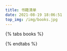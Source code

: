 ```yaml
---
title: 书籍清单
date: 2021-08-19 18:06:51
top_img: /img/books.jpg
---
```


<style>
    .card {
        position: relative;
        overflow: hidden;
        margin-top: 2rem;
        padding: 1rem 1.2rem;
        border-radius: 8px;
        background: var(--tab-botton-bg);
        -webkit-box-shadow: var(--card-box-shadow);
        box-shadow: var(--card-box-shadow);
        -webkit-transition: box-shadow 0.3s;
        -moz-transition: box-shadow 0.3s;
        -o-transition: box-shadow 0.3s;
        -ms-transition: box-shadow 0.3s;
        transition: box-shadow 0.3s;
    }

    .image {
        margin: 3px 0 0 0;
        float: left;
        text-align: center;
        margin: 3px 12px 0 0;
        max-width: 155px;
        overflow: hidden;
    }
    
    .desc {
    }
</style>
<script type="text/javascript" src="http://code.jquery.com/jquery-latest.js"></script>
<script type="text/javascript">
    var books_data = {
            "reading": [
                {
                    "douban": "https://book.douban.com/subject/24257403/",
                    "image": "s33556519.jpg",
                    "name": "西西弗神话",
                    "info": [
                        {
                            "key": "作者",
                            "value": "(法)阿尔贝·加缪",
                            "href": "https://book.douban.com/author/4513690/"
                        },
                        {
                            "key": "译者",
                            "value": "沈志明"
                        },
                        {
                            "key": "出版社",
                            "value": "上海译文出版社"
                        },
                        {
                            "key": "读后感",
                            "value": '{% post_link 西西弗神话：去活还是去死 西西弗神话：去活还是去死 false %}'
                        },
                        {
                            "key": "简介",
                            "value": "阿尔贝•加缪（1913—1960）是法国声名卓著的小说家、散文家和剧作家，“存在主义”文学的大师。1957年因“热情而冷静地阐明了当代向人类良知提出的种种问题”而获诺贝尔文学奖，是有史以来最年轻的诺奖获奖作家之一。加缪在他的小说、戏剧、随笔和论著中深刻地揭示出人在异己的世界中的孤独、个人与自身的日益异化，以及罪恶和死亡的不可避免，但他在揭示出世界的荒诞的同时却并不绝望和颓丧，他主张要在荒诞中奋起反抗，在绝望中坚持真理和正义，他为世人指出了一条基督教和马克思主义以外的自由人道主义道路。他直面惨淡人生的勇气，他“知其不可而为之”的大无畏精神使他在第二次世界大战之后不仅在法国，而且在欧洲并最终在全世界成为他那一代人的代言人和下一代人的精神导师。"
                        }
                    ]
                }
            ],
            "read": [
                {
                    "douban": "https://book.douban.com/subject/24257403/",
                    "image": "s29621120.jpg",
                    "name": "五魁",
                    "info": [
                        {
                            "key": "作者",
                            "value": "贾平凹",
                            "href": "https://book.douban.com/author/4505931/"
                        },
                        {
                            "key": "出版社",
                            "value": "海天出版社"
                        },
                        {
                            "key": "读后感",
                            "value": '{% post_link 五魁：信什么就会失去什么 五魁：信什么就会失去什么 false %}'
                        },
                        {
                            "key": "简介",
                            "value": "柳家大少爷娶亲，迎亲队伍在回家途中，遇到了土匪。为了保护美丽的新娘，驮夫五魁背着新娘逃跑，但最终没有逃过土匪的追击，新娘被抢走了。当夜五魁冒死深入匪寨，设计从土匪头领手中救出了新娘。两人千辛万苦回到柳家，柳家大少爷却因为猎枪走火，炸飞了双腿，成为了一个废人。新娘没有如五魁所愿，成为让人羡慕的柳家少奶奶，反而沦为了大少爷发泄的工具，五魁不忍女人所受非人的折磨和屈辱，带着女人逃进了深山老林。最终，女人因五魁杀死了与她亲昵的狗而羞愤自杀，而五魁则由一个坚持不碰女人一根手指的男人变成了一个拥有十一位压寨夫人的暴戾土匪。"
                        }
                    ]
                },
                {
                    "douban": "https://book.douban.com/subject/1061118/",
                    "image": "s1469173.jpg",
                    "name": "活着",
                    "info": [
                        {
                            "key": "作者",
                            "value": "余华",
                            "href": "https://book.douban.com/author/4503668/"
                        },
                        {
                            "key": "出版社",
                            "value": "上海文艺出版社"
                        },
                        {
                            "key": "读后感",
                            "value": '{% post_link 活着：现实与意义 活着：现实与意义 false %}'
                        },
                        {
                            "key": "简介",
                            "value": "地主少爷富贵嗜赌成性，终于赌光了家业一贫如洗，穷困之中的富贵因为母亲生病前去求医，没想到半路上被国民党部队抓了壮丁，后被解放军所俘虏，回到家乡他才知道母亲已经去世，妻子家珍含辛茹苦带大了一双儿女，但女儿不幸变成了聋哑人，儿子机灵活泼…… 然而，真正的悲剧从此才开始渐次上演，每读一页，都让我们止不住泪湿双眼，因为生命里难得的温情将被一次次死亡撕扯得粉碎，只剩得老了的富贵伴随着一头老牛在阳光下回忆 "
                        }
                    ]
                },
                {
                    "douban": "https://book.douban.com/subject/3580750/",
                    "image": "s8873145.jpg",
                    "name": "潜规则",
                    "info": [
                        {
                            "key": "作者",
                            "value": "吴思",
                            "href": "https://book.douban.com/author/4611117/"
                        },
                        {
                            "key": "出版社",
                            "value": "复旦大学出版社"
                        },
                        {
                            "key": "读后感",
                            "value": '{% post_link 潜规则：那些有的没的 潜规则：那些有的没的 false %}'
                        },
                        {
                            "key": "简介",
                            "value": "这部以历史为解读对象的著作中，作者以亦雅亦俗、亦庄亦谐的写作方式，叙述了历史上值得人们思考的大大小小的无数案例，在生动、有趣地讲述官场故事的同时，作者透过历史表象，揭示出隐藏在正式规则之下、实际上支配着社会运行的不成文的规矩，并将其名之日“潜规则”，进而指出潜规则的产生在于现实的利害计算与趋利避害。书中对于潜规则的定义、特征，潜规则阴影下皇帝、官员、百姓的不同处境与抉择，潜规则盛行的社会土壤，以及潜规则何时会萎缩，均有论述。潜规则现象产生、盛行于我国的封建社会，但它一时还难以消失，只有加强社会主义民主，健全社会主义法制，才能最后根除潜规则。"
                        }
                    ]
                },
                {
                    "douban": "https://book.douban.com/subject/1799240/",
                    "image": "s1739240.jpg",
                    "name": "君主论",
                    "info": [
                        {
                            "key": "作者",
                            "value": "尼科洛·马基雅维里",
                            "href": "https://book.douban.com/author/187971/"
                        },
                        {
                            "key": "出版社",
                            "value": "上海三联书店"
                        },
                        {
                            "key": "译者",
                            "value": "李蒙"
                        },
                        {
                            "key": "读后感",
                            "value": '{% post_link 君主论：那些有的没的 君主论：那些有的没的 false %}'
                        },
                        {
                            "key": "简介",
                            "value": "君主国是什么？它有什么种类，怎样获得，怎样维持？它为什么会丧失？……《君主论》是意大利政治家、思想家马基雅维里的代表作，一直被奉为欧洲历代君主的案头之书，政治家的最高指南，统治阶级巩固其统治的治国原则，和人类有史以来对政治斗争技巧最独到最精辟的解剖。<br />《君主论》是一本毁誉参半、不可不读的奇书，一直被奉为欧洲历代君主的案头之书，政治家的最高指南，统治阶级巩固其统治的治国原则，和人类有史以来对政治斗争技巧最独到最精辟的解剖，自1532年开始印行，迄今470多年，从西方到东方，本书在政界、宗教界、学术等领域引起巨大的反响，被西方评论界列为和《圣经》、《资本论》等相提并论的影响人类历史的十部著作之一。"
                        }
                    ]
                },
                {
                    "douban": "https://book.douban.com/subject/24744505/",
                    "image": "s28470753.jpg",
                    "name": "人间失格",
                    "info": [
                        {
                            "key": "作者",
                            "value": "太宰治",
                            "href": "https://book.douban.com/author/4526460/"
                        },
                        {
                            "key": "出版社",
                            "value": "武汉出版社"
                        },
                        {
                            "key": "译者",
                            "value": "烨伊"
                        },
                        {
                            "key": "读后感",
                            "value": '{% post_link 人间失格：丧 人间失格：丧 false %}'
                        },
                        {
                            "key": "简介",
                            "value": "人间失格，即丧失为人的资格。由序、第一手札、第二手札、第三手札、后记共五个部分构成，其中序和后记以作者口吻叙说，三个手札则以主人公叶藏的口吻叙述。主人公叶藏胆小懦弱，惧怕世间的情感，不了解人类复杂的思想，继而通过搞笑取乐别人，隐藏真实的自己。后来发现饮酒作乐似乎更能逃避这个世界，于是终日放浪形骸，通过酒精、药物、女人来麻痹自己，最终走向毁灭。他被身为人最真切的痛苦所折磨，终其一生都在自我厌倦下寻求爱，逃避爱，最后只能毁灭自己。<br />太宰治的内心独白，一个渴望爱又不懂爱的“胆小鬼”。他无法理清人类生活的头绪，只得以滑稽搞笑来伪装自己。他由恐惧到绝望，由绝望到渴望离开这个世界。这就是《人间失格》。在这里，人性的丑陋和虚伪，无可遁形。“如今的我，谈不上..."
                        }
                    ]
                },
                {
                    "douban": "https://book.douban.com/subject/6082808/",
                    "image": "s27237850.jpg",
                    "name": "百年孤独",
                    "info": [
                        {
                            "key": "作者",
                            "value": "[哥伦比亚] 加西亚·马尔克斯",
                            "href": "https://book.douban.com/author/1039386/"
                        },
                        {
                            "key": "出版社",
                            "value": "南海出版公司"
                        },
                        {
                            "key": "译者",
                            "value": "范晔"
                        },
                        {
                            "key": "读后感",
                            "value": '{% post_link 百年孤独：七代人的离奇故事 百年孤独：七代人的离奇故事 false %}'
                        },
                        {
                            "key": "简介",
                            "value": "《百年孤独》是魔幻现实主义文学的代表作，描写了布恩迪亚家族七代人的传奇故事，以及加勒比海沿岸小镇马孔多的百年兴衰，反映了拉丁美洲一个世纪以来风云变幻的历史。作品融入神话传说、民间故事、宗教典故等神秘因素，巧妙地糅合了现实与虚幻，展现出一个瑰丽的想象世界，成为20世纪最重要的经典文学巨著之一。1982年加西亚•马尔克斯获得诺贝尔文学奖，奠定世界级文学大师的地位，很大程度上乃是凭借《百年孤独》的巨大影响。"
                        }
                    ]
                },
                {
                    "douban": "https://book.douban.com/subject/1068920/",
                    "image": "s1078958.jpg",
                    "name": "飘",
                    "info": [
                        {
                            "key": "作者",
                            "value": " [美国] 玛格丽特·米切尔",
                            "href": "https://book.douban.com/author/4587509/"
                        },
                        {
                            "key": "出版社",
                            "value": "译林出版社"
                        },
                        {
                            "key": "译者",
                            "value": "李美华"
                        },
                        {
                            "key": "读后感",
                            "value": '{% post_link 飘：明天又是新的一天 飘：明天又是新的一天 false %}'
                        },
                        {
                            "key": "简介",
                            "value": "小说中的故事发生在1861年美国南北战争前夕。生活在南方的少女郝思嘉从小深受南方文化传统的熏陶，可在她的血液里却流淌着野性的叛逆因素。随着战火的蔓廷和生活环境的恶化，郝思嘉的叛逆个性越来越丰满，越鲜明，在一系列的的挫折中她改造了自我，改变了个人甚至整个家族的命运，成为时代时势造就的新女性的形象。<br />作品在描绘人物生活与爱情的同时，勾勒出南北双方在政治，经济，文化各个层次的异同，具有浓厚的史诗风格，堪称美国历史转折时期的真实写照，同时也成为历久不衰的爱情经典。"
                        }
                    ]
                },
                {
                    "douban": "https://book.douban.com/subject/26680378/",
                    "image": "s33522285.jpg",
                    "name": "脂砚斋批评本·红楼梦",
                    "info": [
                        {
                            "key": "作者",
                            "value": " [清] 曹雪芹 著 / 脂砚斋 评点",
                            "href": "https://book.douban.com/author/4508611/"
                        },
                        {
                            "key": "出版社",
                            "value": "岳麓书社"
                        },
                        {
                            "key": "读后感",
                            "value": '{% post_link 红楼梦：谁解其中味 红楼梦：谁解其中味 false %}'
                        },
                        {
                            "key": "简介",
                            "value": "古典名著在中国文学史上地位的确立，首先当然是这些名著本身所具有的独特魅力所致，但是也与这些小说刊刻之后，一大批眼光独到的小说批评家们极力批点评说有极大的关系。像李卓吾、金圣叹、毛宗岗、脂砚斋等名字在人们的心目中，就是与《西游记》、《三国演义》、《水浒传》、《红楼梦》密切相连的。他们不仅开创了中国古典小说批评史的新局面，也使更多的读者通过他们的批评更深入地了解了这些古典名著的精髓和魅力。脂砚斋这个名字更是与《红楼梦》密不可分，从他的评语中可以看出，脂砚斋与曹雪芹关系密切，但他们究竟是什么关系，众说纷纭，莫衷一是。有的认为他们就是同一个人，有的认为脂砚斋是书中史湘云的原型，也有人认为他们只是一般的亲友。无论脂砚斋是什么人，他对《红楼梦》所作的批评，则的确是给本来已经精彩无比的大观园锦上添花，能让读者对《红楼梦》更加着迷；也让后人对八十回后书中人物的命运有了更多的猜测和想象。"
                        }
                    ]
                },
                {
                    "douban": "https://book.douban.com/subject/3995526/",
                    "image": "s3984108.jpg",
                    "name": "目送",
                    "info": [
                        {
                            "key": "作者",
                            "value": "龙应台",
                            "href": "https://book.douban.com/author/104782/"
                        },
                        {
                            "key": "出版社",
                            "value": "生活·读书·新知三联书店"
                        },
                        {
                            "key": "读后感",
                            "value": '{% post_link 目送：不用追，不必追 目送：不用追，不必追 false %}'
                        },
                        {
                            "key": "简介",
                            "value": "目送共由七十四篇散文组成，是为一本极具亲情、感人至深的文集。由父亲的逝世、母亲的苍老、儿子的离开、朋友的牵挂、兄弟的携手共行，写出失败和脆弱、失落和放手，写出缠绵不舍和绝然的虚无。正如作者所说：“我慢慢地、慢慢地了解到，所谓父女母子一场，只不过意味着，你和他的缘分就是今生今世不断地在目送他的背影渐行渐远。你站在小路的这一端，看着他逐渐消失在小路转弯的地方，而且，他用背影默默地告诉你，不用追。”"
                        }
                    ]
                },
                {
                    "douban": "https://book.douban.com/subject/33440205/",
                    "image": "s33492346.jpg",
                    "name": "你当像鸟飞往你的山",
                    "info": [
                        {
                            "key": "作者",
                            "value": "[美] 塔拉·韦斯特弗",
                            "href": "https://book.douban.com/author/4609348/"
                        },
                        {
                            "key": "出版社",
                            "value": "南海出版公司"
                        },
                        {
                            "key": "读后感",
                            "value": '{% post_link 你当像鸟飞往你的山：大山里走出的孩子 你当像鸟飞往你的山：大山里走出的孩子 false %}'
                        },
                        {
                            "key": "简介",
                            "value": "人们只看到我的与众不同：一个十七岁前从未踏入教室的大山女孩，却戴上一顶学历的高帽，熠熠生辉。只有我知道自己的真面目：我来自一个极少有人能想象的家庭。我的童年由垃圾场的废铜烂铁铸成，那里没有读书声，只有起重机的轰鸣。不上学，不就医，是父亲要我们坚持的忠诚与真理。父亲不允许我们拥有自己的声音，我们的意志是他眼中的恶魔。哈佛大学，剑桥大学，哲学硕士，历史博士……我知道，像我这样从垃圾堆里爬出来的无知女孩，能取得如今的成就，应当感激涕零才对。但我丝毫提不起热情。我曾怯懦、崩溃、自我怀疑，内心里有什么东西腐烂了，恶臭熏天。直到我逃离大山，打开另一个世界。那是教育给我的新世界，那是我生命的无限可能。"
                        }
                    ]
                }
            ],
            "to_read": [
                {
                    "douban": "https://book.douban.com/subject/25887924/",
                    "image": "s28383857.jpg",
                    "name": "卡拉马佐夫兄弟",
                    "info": [
                        {
                            "key": "作者",
                            "value": "陀思妥耶夫斯基",
                            "href": "https://book.douban.com/author/1070126/"
                        },
                        {
                            "key": "出版社",
                            "value": "上海译文出版社"
                        },
                        {
                            "key": "译者",
                            "value": "荣如德"
                        },
                        {
                            "key": "简介",
                            "value": "本书系俄国大作家陀思妥耶夫斯基代表作之一。小说通过一桩真实的弑父案，描写老卡拉马佐夫同三个儿子即两代人之间的尖锐冲突。老卡拉马佐夫贪婪好色，独占妻子留给儿子们的遗产，并与长子德米特里为一个风流女子争风吃醋。一天黑夜，德米特里疑心自己的情人去跟老头儿幽会，便闯入家园，一怒之下，差点儿把老头儿砸死。他仓皇逃离后，躲在暗中装病的老卡拉马佐夫的私生子斯乜尔加科夫，悄然杀死老爷，造成了一桩震惊全俄的扑朔迷离的血案，从而引发了一连串惊心动魄的事件。作品展示一个错综复杂的社会家庭、道德和人性的悲剧主题，体现了作家一生的最高艺术成就。"
                        }
                    ]
                },
                {
                    "douban": "https://book.douban.com/subject/1437488/",
                    "image": "s1458949.jpg",
                    "name": "群魔",
                    "info": [
                        {
                            "key": "作者",
                            "value": "陀思妥耶夫斯基",
                            "href": "https://book.douban.com/author/1070126/"
                        },
                        {
                            "key": "出版社",
                            "value": "译林出版社"
                        },
                        {
                            "key": "译者",
                            "value": "臧仲伦"
                        },
                        {
                            "key": "简介",
                            "value": "《群魔》是陀思妥耶夫斯基的代表作之一。他在这部作品中塑造了19世纪40年代的自由主义者及70年代初民主青年的群像。作者着重探索了恐怖分子的内心活动。《群魔》的主人公之一是自称为革命者的彼得·韦尔霍文斯基。他通过其领导的秘密组织进行恐吓、讹诈、纵火、暗杀等恐怖活动，企图动摇社会基础，以便发起暴动，夺取政权。作者以令人惊叹的洞察力和独特的心理描写拆穿了他的骗局；他是个阴谋家和恶棍。"
                        }
                    ]
                },
                {
                    "douban": "https://book.douban.com/subject/26954760/",
                    "image": "s29634528.jpg",
                    "name": "月亮与六便士",
                    "info": [
                        {
                            "key": "作者",
                            "value": "威廉·萨默塞特·毛姆",
                            "href": "https://book.douban.com/author/4576950/"
                        },
                        {
                            "key": "出版社",
                            "value": "浙江文艺出版社"
                        },
                        {
                            "key": "译者",
                            "value": "徐淳刚"
                        },
                        {
                            "key": "简介",
                            "value": "“满地都是六便士，他却抬头看见了月亮。”<br />银行家查尔斯，人到中年，事业有成，为了追求内心隐秘的绘画梦想，突然抛妻别子，弃家出走。他深知：人的每一种身份都是一种自我绑架，唯有失去是通向自由之途。<br />在异国他乡，他贫病交加，对梦想却愈发坚定执着。他说：我必须画画，就像溺水的人必须挣扎。<br />在经历种种离奇遭遇后，他来到南太平洋的一座孤岛，同当地一位姑娘结婚生子，成功创作出一系列惊世杰作。就在此时，他被绝症和双目失明击倒，临死之前，他做出了让所有人震惊的决定……<br />人世漫长得转瞬即逝，有人见尘埃，有人见星辰。查尔斯就是那个终其一生在追逐星辰的人。"
                        }
                    ]
                },
                {
                    "douban": "https://book.douban.com/subject/30192587/",
                    "image": "s29737802.jpg",
                    "name": "塑造世界经济的50项伟大发明",
                    "info": [
                        {
                            "key": "作者",
                            "value": "蒂姆·哈福德",
                            "href": "https://book.douban.com/author/1151589/"
                        },
                        {
                            "key": "出版社",
                            "value": "中信出版社"
                        },
                        {
                            "key": "简介",
                            "value": "这本书聚焦于世界经济运行中令人着迷的一些细节，为此挑选了50项具体发明——纸张、条形码、知识产权和书写本身等。在每一个案例中，我们会近距离观察，看看这些发明到底改变了什么。一路上，我们会发现一些令人惊讶的问题的答案。<br />•艾尔顿•约翰与无纸化办公室的承诺有何联系？<br />•美国哪项发明在日本被限制40年，这对日本女性就业有何影响？<br />•1803年，为什么警察认为要两次处决一位伦敦的凶手——这与便携式电子产品有何联系？<br />•货币创新如何破坏议会大厦？<br />•哪个产品于1976年推出，很快又失败，但诺贝尔奖获得者经济学家保罗·萨缪尔森（Paul Samuelson）却将其与葡萄酒、字母表和轮子一起加以称赞？<br />•美联储主席耶伦·尤伦与忽必烈有共同之处吗？<br />这50项发明中，有一些比如犁，简单实用。另外一些如时钟，已经变得很精密。其中一些是固体，比如混凝土；其他一些如有限责任公司，是抽象的发明，你根本无法触及。有些，比如苹果手机，已经疯狂获利。其他一些如柴油机，最初是商业灾难。但是，它们都有故事可讲，让我了解到这个世界如何运行，这有助于我们注意周围一些看似平常的奇迹。其中一些涉及巨大、无情的经济力量; 另一些则是关于人类或荣耀或悲剧的故事。"
                        }
                    ]
                },
                {
                    "douban": "https://book.douban.com/subject/26593084/",
                    "image": "s28277258.jpg",
                    "name": "迷人的材料",
                    "info": [
                        {
                            "key": "作者",
                            "value": "马克·米奥多尼克",
                            "href": "https://book.douban.com/author/461039/"
                        },
                        {
                            "key": "出版社",
                            "value": "未读·探索家·北京联合出版公司"
                        },
                        {
                            "key": "译者",
                            "value": "赖盈满"
                        },
                        {
                            "key": "简介",
                            "value": "从茶杯、喷气发动机到家用电器、内裤，我们的生活充满了材料。但你想过没有，为什么玻璃是透明的？是什么让橡皮筋有弹性？为什么曲别针会弯曲？为什么不锈钢不生锈？水泥也能做成衣服？世界上最薄却最坚硬的东西是什么？为什么某一种材料做成的东西会长那样？材料如何塑造了我们的世界又对我们的生活产生了怎样的影响？<br />世界顶级材料学大师带你用材料科学家的眼睛，以全新的方式看待你身边的每一样东西：钢、纸、混凝土、巧克力、塑料、玻璃、瓷器……<br />本书以渊博的知识和极富感染力的文字写就。它不仅揭露了各种物质背后的神奇结构，还告诉我们隐藏在其背后的精采故事。每一章介绍一种材料，辅以照片和手绘图，极富可读性和趣味性"
                        }
                    ]
                },
                {
                    "douban": "https://book.douban.com/subject/26890863/",
                    "image": "s30011804.jpg",
                    "name": "我们如何走到今天",
                    "info": [
                        {
                            "key": "作者",
                            "value": "[美] 史蒂文·约翰逊",
                            "href": "https://book.douban.com/author/145468/"
                        },
                        {
                            "key": "出版社",
                            "value": "中信出版社"
                        },
                        {
                            "key": "译者",
                            "value": "秦启越"
                        },
                        {
                            "key": "简介",
                            "value": "《我们如何走到今天：重塑世界的6项创新》这是一本以新颖的眼光重新看待世界本质的科普常识巨著。专注于人类文明史上6种里程碑式的创新发明，审视伟大创意的力量与回响。《纽约时报》畅销书作家史蒂文·约翰逊倾心之作。同名纪录片《我们是如何走到今天的》于英国广播公司（BBC）分辑播出，并取得良好收视。6项创新，6种颠覆世界的方式。这是一本现代器物史，透析人们日常使用的基本物品的起源；更是一本社会变迁史，通过日常用品的演变透视社会生活的演进。"
                        }
                    ]
                },
                {
                    "douban": "https://book.douban.com/subject/33408247/",
                    "image": "s32294606.jpg",
                    "name": "病毒星球",
                    "info": [
                        {
                            "key": "作者",
                            "value": "[美]卡尔·齐默",
                            "href": "https://book.douban.com/author/292557/"
                        },
                        {
                            "key": "出版社",
                            "value": "广西师范大学出版社"
                        },
                        {
                            "key": "译者",
                            "value": "刘旸"
                        },
                        {
                            "key": "简介",
                            "value": "早在人类出现之前，病毒就占领了这颗星球，历经高温、酷寒或干旱等极端条件，到现在病毒仍然无处不在，抗生素或感冒糖浆等最近用来对付它们的小玩意，更是无法伤及病毒毫发。<br />病毒在我们的DNA里留下了丰富的信息，人类DNA片段中8%来自病毒，说它们是我们亲缘有点远的祖先也不为过。但是要小心，这些休眠在人类DNA中的片段在特定条件下可以复苏，重新组织成活跃的病毒。<br />病毒并不总是面目可憎，人类吸入的氧气里，有1/10是病毒惠予的。被视为宫颈癌罪魁祸首的HPV，其实男女通吃且分布广泛，但绝大多数情况下它们都与人类和平共处。病毒在不同宿主间穿梭，有一定几率携带上一部分宿主的基因片段，然后插入到下一位宿主的基因里，在你感叹人类或其他物种多样性的时候，别忘了其中也有病毒的一份功劳。<br />不可否认，病毒也是自然创造的冷血杀手。甲流、埃博拉、SARS，这些病毒让人类措手不及，它们本来只攻击蝙蝠、老鼠或鸟类等，怎料自然演化无意之间将人类写进了病毒的黑名单。尽管疫苗不断更新，但演化的力量让病毒一次次地突破我们的防线。<br />这本书会让你重新理解病毒与人类的关系，认识人类在万物中的位置。"
                        }
                    ]
                },
                {
                    "douban": "https://book.douban.com/subject/34464674/",
                    "image": "s33471187.jpg",
                    "name": "万物发明指南",
                    "info": [
                        {
                            "key": "作者",
                            "value": "[加] 瑞安·诺思"
                        },
                        {
                            "key": "出版社",
                            "value": "中信出版社"
                        },
                        {
                            "key": "译者",
                            "value": "王乔琦"
                        },
                        {
                            "key": "简介",
                            "value": "如果你忽然发现自己穿越到了只在历史书中读到过的古代，你该怎么办？<br />面对陌生的原始社会，没有电、没有手机、没有网络……没有任何现代化的工具，你该如何生存下去？<br />别担心，这本书可以帮到你！<br />从钻木取火到发明蒸汽机、计算机，以你的名字命名元素周期表和物理定律，<br />从时空穿越到再造人类文明，你只需要这一本书。<br />这是一本时光机维修手册，更是你成为人类文明主宰的秘籍。<br />快开始新奇的文明创造游戏吧！<br />这是一部穿越人类发展时空、图文并茂的科普作品，<br />追溯了人类发展历程中的重大发明发现，带领读者重新感受了人类文明的发展进程。<br />本书编排精妙，切入点新颖有趣，是为一位不小心“被穿越”的旅行者而打造的生存指南，读者可以跟随作者的脑洞，搭乘时间机器返回那些曾经在传说中听过的时间、地点，根据具体的情境思考自己该如何生存。<br />书中有详细的操作步骤，交互式设计令读者获得全新的阅读体验，展开一场别具一格的时空旅行和文明创造游戏。"
                        }
                    ]
                },
                {
                    "douban": "",
                    "image": "",
                    "name": "影响力",
                    "info": []
                },
                {
                    "douban": "",
                    "image": "",
                    "name": "怪诞行为学",
                    "info": []
                },
                {
                    "douban": "",
                    "image": "",
                    "name": "错误的行为",
                    "info": []
                },
                {
                    "douban": "",
                    "image": "",
                    "name": "无价",
                    "info": []
                },
                {
                    "douban": "",
                    "image": "",
                    "name": "魔鬼经济学",
                    "info": []
                },
                {
                    "douban": "",
                    "image": "",
                    "name": "思考快与慢",
                    "info": []
                },
                {
                    "douban": "",
                    "image": "",
                    "name": "经济学原理",
                    "info": []
                },
                {
                    "douban": "",
                    "image": "",
                    "name": "小狗钱钱",
                    "info": []
                },
                {
                    "douban": "",
                    "image": "",
                    "name": "穷查理宝典",
                    "info": []
                },
                {
                    "douban": "",
                    "image": "",
                    "name": "恶意一",
                    "info": []
                },
                {
                    "douban": "",
                    "image": "",
                    "name": "嫌疑人X的献身",
                    "info": []
                },
                {
                    "douban": "",
                    "image": "",
                    "name": "白夜行",
                    "info": []
                },
                {
                    "douban": "",
                    "image": "",
                    "name": "罗杰疑案",
                    "info": []
                },
                {
                    "douban": "",
                    "image": "",
                    "name": "无人生还",
                    "info": []
                },
                {
                    "douban": "",
                    "image": "",
                    "name": "东方快车谋杀案",
                    "info": []
                },
                {
                    "douban": "",
                    "image": "",
                    "name": "占星术杀人魔法",
                    "info": []
                },
                {
                    "douban": "",
                    "image": "",
                    "name": "三体",
                    "info": []
                },
                {
                    "douban": "",
                    "image": "",
                    "name": "海伯利安",
                    "info": []
                },
                {
                    "douban": "",
                    "image": "",
                    "name": "神们自己",
                    "info": []
                },
                {
                    "douban": "",
                    "image": "",
                    "name": "仿生人会梦见电子羊吗",
                    "info": []
                },
                {
                    "douban": "",
                    "image": "",
                    "name": "围城",
                    "info": []
                },
                {
                    "douban": "",
                    "image": "",
                    "name": "生死疲劳",
                    "info": []
                },
                {
                    "douban": "",
                    "image": "",
                    "name": "生死晶黄",
                    "info": []
                },
                {
                    "douban": "",
                    "image": "",
                    "name": "竹林中",
                    "info": []
                },
                {
                    "douban": "",
                    "image": "",
                    "name": "动物农场",
                    "info": []
                },
                {
                    "douban": "",
                    "image": "",
                    "name": "树上的男爵",
                    "info": []
                },
                {
                    "douban": "",
                    "image": "",
                    "name": "一个女人一生中的二十四小时",
                    "info": []
                },
                {
                    "douban": "",
                    "image": "",
                    "name": "变形记",
                    "info": []
                },
                {
                    "douban": "",
                    "image": "",
                    "name": "城堡",
                    "info": []
                },
                {
                    "douban": "",
                    "image": "",
                    "name": "老人与海",
                    "info": []
                },
                {
                    "douban": "",
                    "image": "",
                    "name": "撒哈拉的故事",
                    "info": []
                },
                {
                    "douban": "",
                    "image": "",
                    "name": "血酬定律",
                    "info": []
                },
                {
                    "douban": "",
                    "image": "",
                    "name": "爱的博弈",
                    "info": []
                },
                {
                    "douban": "",
                    "image": "",
                    "name": "洞穴奇案",
                    "info": []
                },
                {
                    "douban": "",
                    "image": "",
                    "name": "朝花夕拾",
                    "info": []
                },
                {
                    "douban": "",
                    "image": "",
                    "name": "乌合之众",
                    "info": []
                },
                {
                    "douban": "",
                    "image": "",
                    "name": "约翰克里斯朵夫",
                    "info": []
                }
            ]
        }
    $(document).ready(function () {
        for (obj in books_data) {
            html = "";
            for (var i = 0; i < books_data[obj].length; i++) {
                html += "<div class=\"card\">"
                    + "<div class=\"image\">"
                    + "<a class=\"nbg\" target=\"_blank\" href=\"" + books_data[obj][i].douban + "\" title=\"" + books_data[obj][i].name + "\">"
                    + "<img src=\"./" + books_data[obj][i].image + "\" title=\"点击看大图\" alt=\"" + books_data[obj][i].name + "\" rel=\"v:photo\" style=\"max-width: 135px;max-height: 200px;\" />"
                    + "</a>"
                    + "<span>" + books_data[obj][i].name + "</span>"
                    + "</div>"
                    + "<div id=\"info\" class=\"desc\">"
                for (var j = 0; j < books_data[obj][i].info.length; j++) {
                    html += "<span class=\"pl\">" + books_data[obj][i].info[j].key + ": </span>"
                    if (books_data[obj][i].info[j].href !== "" && books_data[obj][i].info[j].href !== undefined) {
                        html += "<a target=\"_blank\" href=\"" + books_data[obj][i].info[j].href + "\">"
                        html += books_data[obj][i].info[j].value
                        html += "</a>"
                    } else {
                        html += books_data[obj][i].info[j].value
                    }
                    html += "<br />"
                }
                html += "</div></div>"
            }
            var elementId = "read"
            if (obj === "reading") {
                elementId = "books-1"
            } else if (obj === "to_read") {
                elementId = "books-2"
            } else {
                elementId = "books-3"
            }
            document.getElementById(elementId).innerHTML = html;
        }
    })
</script>



{% tabs books %}
<!-- tab 在读@fas fa-book-reader -->

<!-- endtab -->

<!-- tab 想读@fas fa-book -->

<!-- endtab -->

<!-- tab 已读@fas fa-book-open -->

<!-- endtab -->

{% endtabs %}